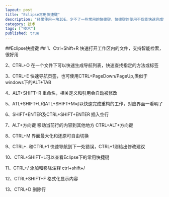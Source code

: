 ```yaml
---
layout: post
title: "Eclipse常用快捷键"
description: "经常使用一块IDE，少不了一些常用的快捷键，快捷键的使用不仅能快速完成需要的工作，也是一个专业码农的必备技能，当然不长使用时就会慢慢忘记，还是要在日常使用中经常使用，才能烂于心中的记忆下来"
category: 技术
tags: ["技术"]
published: true
---
```



##Eclipse快捷键 ##
1、Ctrl+Shift+R  快速打开工作区内的文件，支持智能检索，很好用

2、CTRL+O 在一个文件下可以快速生成导航列表，快速查找指定的方法或标签

3、CTRL+E  快速导航页签，也可使用CTRL+PageDown/PageUp,类似于windows下的ALT+TAB

4、ALT+SHIFT+R 重命名，相关定义和引用会自动被修改

5、ATL+SHIFT+L和ATL+SHIFT+M可以快速完成重构的工作，对应界面一看明了

6、SHIFT+ENTER及CTRL+SHIFT+ENTER 插入空行

7、ALT+方向键 移动当前行的内容到其他地方 CTRL+ALT+方向键

8、CTRL+M 界面最大化和还原可自由切换

9、CTRL+. 和CTRL+1 快速导航到下一处错误，CTRL+1则给出修改建议

10、CTRL+SHIFT+L可以查看Eclipse下的常用快捷键

11、CTRL+/ 添加和移除注释 ctrl+shift+/

12、CTRL+SHIFT+F  格式化显示内容

13、CTRL+D 删除行





